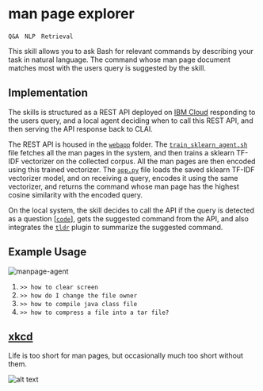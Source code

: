# man page explorer

`Q&A` &nbsp; `NLP` &nbsp; `Retrieval`

This skill allows you to ask Bash for relevant commands by describing your task in natural language. The command whose man page document matches most with the users query is suggested by the skill.

## Implementation

The skills is structured as a REST API deployed on [IBM Cloud](https://cloud.ibm.com/) responding to the users query, and a local agent deciding when to call this REST API, and then serving the API response back to CLAI.

The REST API is housed in the [`webapp`](./webapp) folder. The [`train_sklearn_agent.sh`](./webapp/train_sklearn_agent.sh) file fetches all the man pages in the system, and then trains a sklearn TF-IDF vectorizer on the collected corpus. All the man pages are then encoded using this trained vectorizer. The [`app.py`](./webapp/app.py) file loads the saved sklearn TF-IDF vectorizer model, and on receiving a query, encodes it using the same vectorizer, and returns the command whose man page has the highest cosine similarity with the encoded query.

On the local system, the skill decides to call the API if the query is detected as a question [[`code`]](./question_detection.py), gets the suggested command from the API, and also integrates the [`tldr`](https://tldr.sh/) plugin to summarize the suggested command. 

## Example Usage

![manpage-agent](https://www.dropbox.com/s/7so8yumbaip7b0o/man%20page%20agent.gif?raw=1)

1. `>> how to clear screen`
2. `>> how do I change the file owner`
3. `>> how to compile java class file`
4. `>> how to compress a file into a tar file?`

## [xkcd](https://uni.xkcd.com/)
Life is too short for man pages, but occasionally much too short without them.

![alt text](https://imgs.xkcd.com/comics/rtfm.png "Life is too short for man pages, but occasionally much too short without them.")
